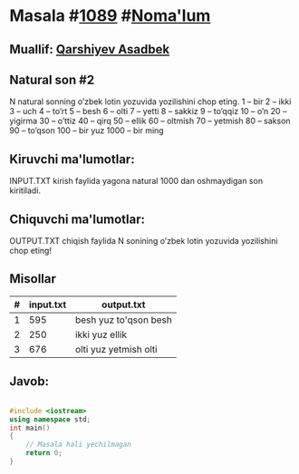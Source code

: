 
<h1>Masala #<a href="https://robocontest.uz/tasks/1089">1089</a> #<a href="https://robocontest.uz/tasks?category=1">Noma'lum</a></h1>
<h2> Muallif: <a href="https://robocontest.uz/profile/asadbek">Qarshiyev Asadbek</a></h2>
<h2>Natural son #2</h2>
<p>N natural sonning o’zbek lotin yozuvida yozilishini chop eting.
1 – bir
2 – ikki
3 – uch
4 – to’rt
5 – besh
6 – olti
7 – yetti
8 – sakkiz
9 – to’qqiz
10 – o’n
20 – yigirma
30 – o’ttiz
40 – qirq
50 – ellik
60 – oltmish
70 – yetmish
80 – sakson
90 – to’qson
100 – bir yuz
1000 – bir ming</p>
<h2>Kiruvchi ma'lumotlar:</h2>
<p>INPUT.TXT kirish faylida yagona natural 1000 dan oshmaydigan son kiritiladi.</p>
<h2>Chiquvchi ma'lumotlar:</h2>
<p>OUTPUT.TXT chiqish faylida N sonining o’zbek lotin yozuvida yozilishini chop eting!</p>
<h2>Misollar</h2>
<table>
    <thead>
        <tr>
            <th>#</th>
            <th>input.txt</th>
            <th>output.txt</th>
        </tr>
    </thead>
    <tbody>
            <tr>
                <td>1</td>
                <td>595</td>
                <td>besh yuz to'qson besh</td>
            </tr>
            <tr>
                <td>2</td>
                <td>250</td>
                <td>ikki yuz ellik</td>
            </tr>
            <tr>
                <td>3</td>
                <td>676</td>
                <td>olti yuz yetmish olti</td>
            </tr>
    </tbody>
    </table>
    
<h2>Javob:</h2>

######
```cpp
#include <iostream>
using namespace std;
int main()
{
    // Masala hali yechilmagan
    return 0;
}
```

